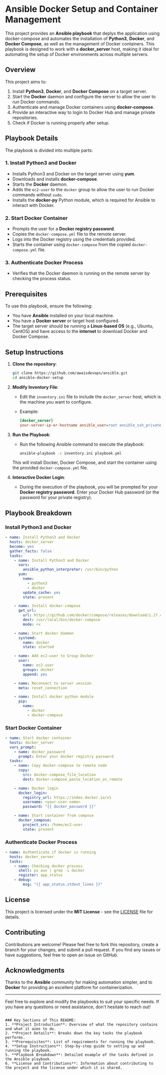 # Ansible Docker Setup and Container Management

This project provides an **Ansible playbook** that deplys the application using docker-compose and automates the installation of **Python3**, **Docker**, and **Docker Compose**, as well as the management of Docker containers. This playbook is designed to work with a **docker_server** host, making it ideal for automating the setup of Docker environments across multiple servers.

## Overview

This project aims to:
1. Install **Python3**, **Docker**, and **Docker Compose** on a target server.
2. Start the **Docker** daemon and configure the server to allow the user to run Docker commands.
3. Authenticate and manage Docker containers using **docker-compose**.
4. Provide an interactive way to login to Docker Hub and manage private repositories.
5. Check if Docker is running properly after setup.

## Playbook Details

The playbook is divided into multiple parts:

### 1. **Install Python3 and Docker**
   - Installs Python3 and Docker on the target server using **yum**.
   - Downloads and installs **docker-compose**.
   - Starts the **Docker** daemon.
   - Adds the `ec2-user` to the `docker` group to allow the user to run Docker commands without `sudo`.
   - Installs the **docker-py** Python module, which is required for Ansible to interact with Docker.

### 2. **Start Docker Container**
   - Prompts the user for a **Docker registry password**.
   - Copies the `docker-compose.yml` file to the remote server.
   - Logs into the Docker registry using the credentials provided.
   - Starts the container using `docker-compose` from the copied `docker-compose.yml` file.

### 3. **Authenticate Docker Process**
   - Verifies that the Docker daemon is running on the remote server by checking the process status.

## Prerequisites

To use this playbook, ensure the following:
- You have **Ansible** installed on your local machine.
- You have a **Docker server** or target host configured.
- The target server should be running a **Linux-based OS** (e.g., Ubuntu, CentOS) and have access to the **internet** to download Docker and Docker Compose.

## Setup Instructions

1. **Clone the repository**:

   ```bash
   git clone https://github.com/awaisdevops/ansible.git
   cd ansible-docker-setup
   ```

2. **Modify Inventory File**:
   - Edit the `inventory.ini` file to include the `docker_server` host, which is the machine you want to configure.
   - Example:

     ```ini
     [docker_server]
     your-server-ip-or-hostname ansible_user=root ansible_ssh_private_key_file=<path_to_your_setver_private_key>
     ```

3. **Run the Playbook**:
   - Run the following Ansible command to execute the playbook:

     ```bash
     ansible-playbook -i inventory.ini playbook.yml
     ```

   This will install Docker, Docker Compose, and start the container using the provided `docker-compose.yml` file.

4. **Interactive Docker Login**:
   - During the execution of the playbook, you will be prompted for your **Docker registry password**. Enter your Docker Hub password (or the password for your private registry).

## Playbook Breakdown

### Install Python3 and Docker
```yaml
- name: Install Python3 and Docker
  hosts: docker_server
  become: yes
  gather_facts: false
  tasks:
    - name: Install Python3 and Docker
      vars:
        ansible_python_interpreter: /usr/bin/python
      yum:
        name:
          - python3
          - docker
        update_cache: yes
        state: present

    - name: Install docker-compose
      get_url:
        url: https://github.com/docker/compose/releases/download/1.27.4/docker-compose-Linux-{{ lookup('pipe', 'uname -m') }}
        dest: /usr/local/bin/docker-compose
        mode: +x

    - name: Start docker daemon
      systemd:
        name: docker
        state: started

    - name: Add ec2-user to Group Docker
      user:
        name: ec2-user
        groups: docker
        append: yes

    - name: Reconnect to server session
      meta: reset_connection

    - name: Install docker python module
      pip:
        name:
          - docker
          - docker-compose
```

### Start Docker Container
```yaml
- name: Start docker container
  hosts: docker_server
  vars_prompt:
    - name: docker_password
      prompt: Enter your docker registry password
  tasks:
    - name: Copy docker-compose to remote node
      copy:
        src: docker-compose_file_location
        dest: docker-compose_paste_location_on_remote

    - name: Docker login
      docker_login:
        registry_url: https://index.docker.io/v1
        username: <your-user-name>
        password: "{{ docker_password }}"

    - name: Start container from compose
      docker_compose:
        project_src: /home/ec2-user
        state: present
```

### Authenticate Docker Process
```yaml
- name: Authenticate if docker is running
  hosts: docker_server
  tasks:
    - name: Checking docker process
      shell: ps aux | grep -i docker
      register: app_status
    - debug:
        msg: "{{ app_status.stdout_lines }}"
```

## License

This project is licensed under the **MIT License** - see the [LICENSE](LICENSE) file for details.

## Contributing

Contributions are welcome! Please feel free to fork this repository, create a branch for your changes, and submit a pull request. If you find any issues or have suggestions, feel free to open an issue on GitHub.

## Acknowledgments

Thanks to the **Ansible** community for making automation simpler, and to **Docker** for providing an excellent platform for containerization.

---

Feel free to explore and modify the playbooks to suit your specific needs. If you have any questions or need assistance, don't hesitate to reach out!
```

### Key Sections of This README:
1. **Project Introduction**: Overview of what the repository contains and what it aims to do.
2. **Project Details**: Breaks down the key tasks the playbook performs.
3. **Prerequisites**: List of requirements for running the playbook.
4. **Setup Instructions**: Step-by-step guide to setting up and running the playbook.
5. **Playbook Breakdown**: Detailed example of the tasks defined in the Ansible playbook.
6. **License and Contributions**: Information about contributing to the project and the license under which it is shared.
